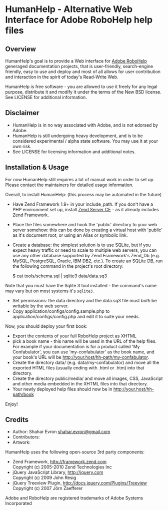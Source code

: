 HumanHelp - Alternative Web Interface for Adobe RoboHelp help files
===================================================================

Overview
--------
HumanHelp's goal is to provide a Web interface for [Adobe RoboHelp][1] 
generaged documentation projects, that is user-friendly, search-engine 
friendly, easy to use and deploy and most of all allows for user 
contribution and interaction in the spirit of today's Read-Write Web.

HumanHelp is free software - you are allowed to use it freely for any legal
purpose, distribute it and modify it under the terms of the New BSD license. 
See LICENSE for additional information.

Disclaimer
----------
- HumanHelp is in no way associated with Adobe, and is not edorsed by Adobe. 
- HumanHelp is still undergoing heavy development, and is to be considered 
  experimental / alpha state software. You may use it at your own risk.
- See LICENSE for licensing information and additional notes.

Installation & Usage
--------------------
For now HumanHelp still requires a lot of manual work in order to set up. 
Please contact the maintainers for detailed usage information. 

Overall, to install HumanHelp: (this process may be automated in the future)

- Have Zend Framework 1.9+ in your include_path. If you don't have a PHP 
  environment set up, install [Zend Server CE][2] - as it already includes
  Zend Framework. 
- Place the files somewhere and hook the 'public' directory to your web 
  server somehow: this can be done by creating a virtual host with 'public'
  as it's document root, or using an Alias or symbolic link.
- Create a database: the simplest solution is to use SQLite, but if you 
  expect heavy traffic or need to scale to multiple web servers, you can
  use any other database supported by Zend Framework's Zend_Db (e.g. MySQL,
  PostgreSQL, Oracle, IBM DB2, etc.). To create an SQLite DB, run the following
  command in the project's root directory: 

	$ cat tools/schema.sql | sqlite3 data/data.sq3

Note that you must have the Sqlite 3 tool installed - the command's name may 
vary but on most systems it's `sqlite3`. 

- Set permissions: the data directory and the data.sq3 file must *both* be 
  writable by the web server.
- Copy application/configs/config.sample.php to application/configs/config.php
  and edit it to suite your needs. 

Now, you should deploy your first book:

- Export the contents of your full RoboHelp project as XHTML
- pick a book name - this name will be used in the URL of the help files. 
  For example if your documentation is for a product called 'My Confabulator',
  you can use 'my-confabulator' as the book name, and your book's URL will be
  http://your.host/hh-path/my-confabulator. 
- Create the directory data/<book name> (e.g. data/my-confabulator) and move 
  all the exported HTML files (usually ending with .html or .htm) into that 
  directory. 
- Create the directory public/media/<book name> and move all images, CSS,
  JavaScript and other media embedded in the XHTML files into that directory.
- Your newly deployed help files should now be in http://your.host/hh-path/book

Enjoy!

Credits
-------
- Author: Shahar Evron <shahar.evron@gmail.com> 
- Contributors: 
- Artwork:

HumanHelp uses the following open-source 3rd party components:

- Zend Framework, <http://framework.zend.com>  
  Copyright (c) 2005-2010 Zend Technologies Inc
- jQuery JavaScript Library, <http://jquery.com>  
  Copyright (c) 2009 John Resig
- jQuery Treeview Plugin, <http://docs.jquery.com/Plugins/Treeview>  
  Copyright (c) 2007 Jörn Zaefferer

Adobe and RoboHelp are registered trademarks of Adobe Systems Incorporated

[1]: http://www.adobe.com/products/robohelp/
[2]: http://www.zend.com/products/server-ce/

